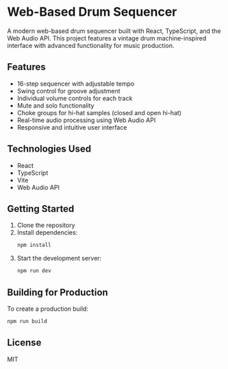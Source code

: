 # Web-Based Drum Sequencer

A modern web-based drum sequencer built with React, TypeScript, and the Web Audio API. This project features a vintage drum machine-inspired interface with advanced functionality for music production.

## Features

- 16-step sequencer with adjustable tempo
- Swing control for groove adjustment
- Individual volume controls for each track
- Mute and solo functionality
- Choke groups for hi-hat samples (closed and open hi-hat)
- Real-time audio processing using Web Audio API
- Responsive and intuitive user interface

## Technologies Used

- React
- TypeScript
- Vite
- Web Audio API

## Getting Started

1. Clone the repository
2. Install dependencies:
   ```bash
   npm install
   ```
3. Start the development server:
   ```bash
   npm run dev
   ```

## Building for Production

To create a production build:

```bash
npm run build
```

## License

MIT
